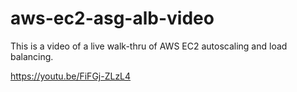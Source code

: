 # aws-ec2-asg-alb-video

This is a video of a live walk-thru of AWS EC2 autoscaling and load balancing. 



https://youtu.be/FiFGj-ZLzL4
